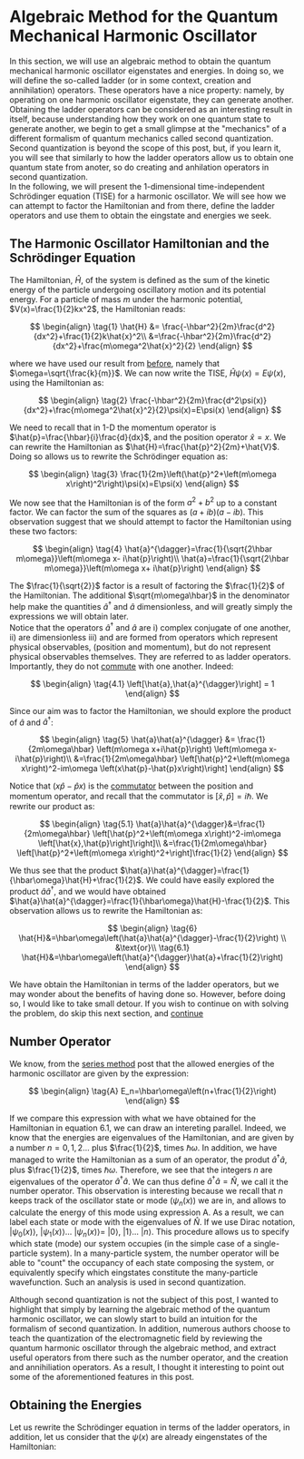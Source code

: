 # Algebraic Method for the Quantum Mechanical Harmonic Oscillator
In this section, we will use an algebraic method to obtain the quantum mechanical harmonic oscillator eigenstates and energies. In doing so, we will define the so-called ladder (or in some context, creation and annihilation) operators. These operators have a nice property: namely, by operating on one harmonic oscillator eigenstate, they can generate another. Obtaining the ladder operators can be considered as an interesting result in itself, because understanding how they work on one quantum state to generate another, we begin to get a small glimpse at the "mechanics" of a different formalism of quantum mechanics called second quantization. Second quantization is beyond the scope of this post, but, if you learn it, you will see that similarly to how the ladder operators allow us to obtain one quantum state from anoter, so do creating and anhilation operators in second quantization.  
In the following, we will present the 1-dimensional time-independent Schrödinger equation (TISE) for a harmonic oscillator. We will see how we can attempt to factor the Hamiltonian and from there, define the ladder operators and use them to obtain the eingstate and energies we seek.

## The Harmonic Oscillator Hamiltonian and the Schrödinger Equation 
The Hamiltonian, $\hat{H}$, of the system is defined as the sum of the kinetic energy of the particle undergoing oscillatory motion and its potential energy. For a particle of mass $m$ under the harmonic potential, $V(x)=\frac{1}{2}kx^2$, the Hamiltonian reads: 

$$
\begin{align}
\tag{1}
\hat{H} &= \frac{-\hbar^2}{2m}\frac{d^2}{dx^2}+\frac{1}{2}k\hat{x}^2\\
&=\frac{-\hbar^2}{2m}\frac{d^2}{dx^2}+\frac{m\omega^2\hat{x}^2}{2}
\end{align}
$$

where we have used our result from [before](QuantumHOscillator.md), namely that $\omega=\sqrt{\frac{k}{m}}$. We can now write the TISE, $\hat{H}\psi(x)=E\psi(x)$, using the Hamiltonian as:

$$
\begin{align}
\tag{2}
\frac{-\hbar^2}{2m}\frac{d^2\psi(x)}{dx^2}+\frac{m\omega^2\hat{x}^2}{2}\psi(x)=E\psi(x)
\end{align}
$$

We need to recall that in 1-D the momentum operator is $\hat{p}=\frac{\hbar}{i}\frac{d}{dx}$, and the position operator $\hat{x}=x$. We can rewrite the Hamiltonian as $\hat{H}=\frac{\hat{p}^2}{2m}+\hat{V}$. Doing so allows us to rewrite the Schrödinger equation as:

$$
\begin{align}
\tag{3}
\frac{1}{2m}\left(\hat{p}^2+\left(m\omega x\right)^2\right)\psi(x)=E\psi(x)
\end{align}
$$

We now see that the Hamiltonian is of the form $a^2+b^2$ up to a constant factor. We can factor the sum of the squares as $\left(a+ib\right)\left(a-ib\right)$. This observation suggest that we should attempt to factor the Hamiltonian using these two factors:

$$
\begin{align}
\tag{4}
\hat{a}^{\dagger}=\frac{1}{\sqrt{2\hbar m\omega}}\left(m\omega x- i\hat{p}\right)\\
\hat{a}=\frac{1}{\sqrt{2\hbar m\omega}}\left(m\omega x+ i\hat{p}\right)
\end{align}
$$

The $\frac{1}{\sqrt{2}}$ factor is a result of factoring the $\frac{1}{2}$ of the Hamiltonian. The additional $\sqrt{m\omega\hbar}$ in the denominator help make the quantities $\hat{a}^{\dagger}$ and $\hat{a}$ dimensionless, and will greatly simply the expressions we will obtain later.  
Notice that the operators $\hat{a}^{\dagger}$ and $\hat{a}$ are i) complex conjugate of one another, ii) are dimensionless iii) and are formed from operators which represent physical observables, (position and momentum), but do not represent physical observables themselves. They are referred to as ladder operators. Importantly, they do not [commute](commutationQM) with one another. Indeed:

$$
\begin{align}
\tag{4.1}
\left[\hat{a},\hat{a}^{\dagger}\right] = 1
\end{align}
$$

Since our aim was to factor the Hamiltonian, we should explore the product of $\hat{a}$ and $\hat{a}^{\dagger}$:

$$
\begin{align}
\tag{5}
\hat{a}\hat{a}^{\dagger} &= \frac{1}{2m\omega\hbar} \left(m\omega x+i\hat{p}\right) \left(m\omega x-i\hat{p}\right)\\
&=\frac{1}{2m\omega\hbar} \left[\hat{p}^2+\left(m\omega x\right)^2-im\omega \left(x\hat{p}-\hat{p}x\right)\right]
\end{align}
$$

Notice that $\left(x\hat{p}-\hat{p}x\right)$ is the [commutator](commutationQM.md) between the position and momentum operator, and recall that the commutator is $\left[\hat{x},\hat{p}\right]=i\hbar$. We rewrite our product as: 

$$
\begin{align}
\tag{5.1}
\hat{a}\hat{a}^{\dagger}&=\frac{1}{2m\omega\hbar} \left[\hat{p}^2+\left(m\omega x\right)^2-im\omega \left[\hat{x},\hat{p}\right]\right]\\
&=\frac{1}{2m\omega\hbar} \left[\hat{p}^2+\left(m\omega x\right)^2+\right]\frac{1}{2}
\end{align}
$$

We thus see that the product $\hat{a}\hat{a}^{\dagger}=\frac{1}{\hbar\omega}\hat{H}+\frac{1}{2}$. We could have easily explored the product $\hat{a}\hat{a}^{\dagger}$, and we would have obtained $\hat{a}\hat{a}^{\dagger}=\frac{1}{\hbar\omega}\hat{H}-\frac{1}{2}$. This observation allows us to rewrite the Hamiltonian as: 

$$
\begin{align}
\tag{6}
\hat{H}&=\hbar\omega\left(\hat{a}\hat{a}^{\dagger}-\frac{1}{2}\right) \\ 
&\text{or}\\
\tag{6.1}
\hat{H}&=\hbar\omega\left(\hat{a}^{\dagger}\hat{a}+\frac{1}{2}\right)
\end{align}
$$

We have obtain the Hamiltonian in terms of the ladder operators, but we may wonder about the benefits of having done so. However, before doing so, I would like to take small detour. If you wish to continue on with solving the problem, do skip this next section, and [continue](#obtaining-the-energies)

## Number Operator
We know, from the [series method](seriesQHO.md) post that the allowed energies of the harmonic oscillator are given by the expression:

$$
\begin{align}
\tag{A}
E_n=\hbar\omega\left(n+\frac{1}{2}\right)
\end{align}
$$

If we compare this expression with what we have obtained for the Hamiltonian in equation 6.1, we can draw an intereting parallel. Indeed, we know that the energies are eigenvalues of the Hamiltonian, and are given by a number $n=0,1,2...$ plus $\frac{1}{2}$, times $\hbar\omega$. In addition, we have managed to write the Hamiltonian as a sum of an operator, the produt $\hat{a}^{\dagger}\hat{a}$, plus $\frac{1}{2}$, times $\hbar\omega$. Therefore, we see that the integers $n$ are eigenvalues of the operator $\hat{a}^{\dagger}\hat{a}$. We can thus define $\hat{a}^{\dagger}\hat{a}=\hat{N}$, we call it the number operator. This observation is interesting because we recall that $n$ keeps track of the oscillator state or mode $\left(\psi_n(x)\right)$ we are in, and allows to calculate the energy of this mode using expression A. As a result, we can label each state or mode with the eigenvalues of $\hat{N}$. If we use Dirac notation, $|\psi_0(x)\rangle$, $|\psi_1(x)\rangle$... $|\psi_n(x)\rangle=$  $|0\rangle$, $|1\rangle$... $|n\rangle$. This procedure allows us to specify which state (mode) our system occupies (in the simple case of a single-particle system). In a many-particle system, the number operator will be able to "count" the occupancy of each state composing the system, or equivalently specify which eingstates constitute the many-particle wavefunction. Such an analysis is used in second quantization.  

Although second quantization is not the subject of this post, I wanted to highlight that simply by learning the algebraic method of the quantum harmonic oscillator, we can slowly start to build an intuition for the formalism of second quantization. In addition, numerous authors choose to teach the quantization of the electromagnetic field by reviewing the quantum harmonic oscillator through the algebraic method, and extract useful operators from there such as the number operator, and the creation and annihiliation operators. As a result, I thought it interesting to point out some of the aforementioned features in this post.

## Obtaining the Energies
Let us rewrite the Schrödinger equation in terms of the ladder operators, in addition, let us consider that the $\psi(x)$ are already eingenstates of the Hamiltonian:
